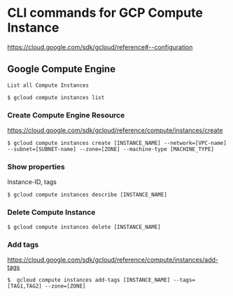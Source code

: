 # CLI commands for GCP Compute Instance

<https://cloud.google.com/sdk/gcloud/reference#--configuration>



## Google Compute Engine

``` cli
List all Compute Instances

$ gcloud compute instances list
```

### Create Compute Engine Resource

<https://cloud.google.com/sdk/gcloud/reference/compute/instances/create>

```cli
$ gcloud compute instances create [INSTANCE_NAME] --network=[VPC-name] --subnet=[SUBNET-name] --zone=[ZONE] --machine-type [MACHINE_TYPE]
```

### Show properties

Instance-ID, tags

``` cli
$ gcloud compute instances describe [INSTANCE_NAME]
```

### Delete Compute Instance

```cli
$ gcloud compute instances delete [INSTANCE_NAME]
```

### Add tags

<https://cloud.google.com/sdk/gcloud/reference/compute/instances/add-tags>

``` cli
$  gcloud compute instances add-tags [INSTANCE_NAME] --tags=[TAG1,TAG2] --zone=[ZONE]
```

